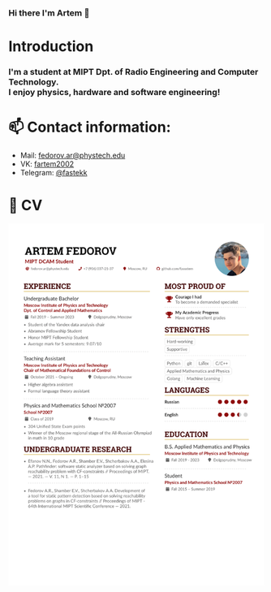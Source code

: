 ### Hi there I'm Artem 👋

# Introduction 

### I'm a student at MIPT Dpt. of Radio Engineering and Computer Technology. <br>I enjoy physics, hardware and software engineering!

# :mailbox: Contact information:

* Mail: fedorov.ar@phystech.edu
* VK: [fartem2002](https://vk.com/fartem2002)
* Telegram: [@fastekk](https://t.me/fastekk)

# :bookmark_tabs: CV
[![CV](https://github.com/fasSstem/fasSstem/blob/main/Fedorov_cv-1.png)](https://github.com/fasSstem/fasSstem/blob/main/Fedorov_cv.pdf)

